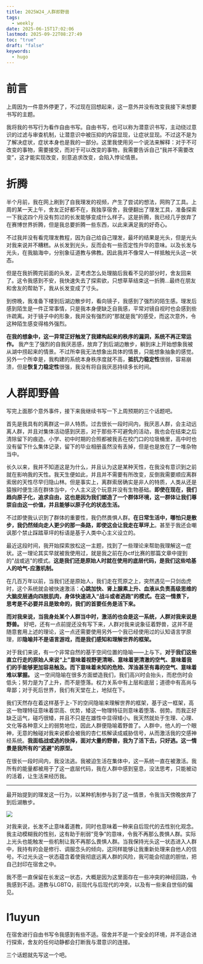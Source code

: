 ```yaml
---
title: 2025W24_人群即野兽
tags:
  - weekly
date: 2025-06-15T17:02:06
lastmod: 2025-09-22T08:27:49
toc: "true"
draft: "false"
keywords:
  - hugo
---
```

# 前言
上周因为一件意外停更了，不过现在回想起来，这一意外并没有改变我接下来想要书写的主题。

我将我的书写行为看作自由书写。自由书写，也可以称为潜意识书写，主动绕过意识的过滤与审查机制，让潜意识中被压抑的内容显现，让症状显现。不过这不是为了解决症状，症状本身也是我的一部分。这里我使用另一个说法来解释：对于不可改变的事物，需要接受，而对于可以改变的事物，我需要告诉自己“我并不需要改变”，这才能实现改变，刻意追求改变，会陷入悖论情景。

# 折腾
半个月前，我在网上刷到了自我理发的视频，产生了尝试的想法，网购了工具。上周的某一天上午，舍友正好都不在，我独享宿舍，我便翻出了理发工具，准备探索一下我这四个月没有剪过的长发能够变成什么样子。这是折腾，我已经几乎放弃了在赛博世界折腾，但是我总要折腾一些东西，以此来满足我的好奇心。

不过我并没有看完理发教程，因为自己给自己理发，最坏的结果是光头，但是光头对我来说并不糟糕。从长发到光头，反而会有一些否定性升华的意味。以及长发与光头，在我脑海中，分别象征道教与佛教。因此我并不像常人一样抵触光头这一状态。

但是在我折腾完前面的头发，正考虑怎么处理脑后我看不见的部分时，舍友回来了。这令我感到不安，我快速失去了探索欲，只想草草结束这一折腾...最终在朋友和舍友的帮助下，我从长发变成了寸头。

到傍晚，我准备下楼到后湖边散步时，看向镜子，我感到了强烈的陌生感。理发后感到陌生是一件正常事情，只是我本身便缺乏自我感，平常对镜自视时也会感到些许疏离。对于镜子中的形象，我并没有强烈的“那就是我”的感受，而这次意外，令这种陌生感变得格外强烈。

**在我的想象中，这一异常正好触发了我建构起来的秩序的漏洞，系统不再正常运作。** 我产生了强烈的自我厌恶感，放弃了到后湖边散步，躺到床上开始想象我被从湖中捞起来的情景。不过所幸我无法想象出具体的情景，只能想象抽象的感觉。另外一个所幸是，我构建的系统本身秩序度就不高，**抵抗力稳定性**很弱，容易崩溃，但是**恢复力稳定性**很强，我没有将自我厌恶持续多长时间。

# 人群即野兽
写完上面那个意外事件，接下来我继续书写一下上周预期的三个话题吧。

首先是我具有的离群这一非人特质。过去很长一段时间内，我厌恶人群，会主动远离人群，并且对集体活动感到厌恶，对于那些不可避免的活动，我也会在结束之后清除留下的痕迹。小学、初中时期的合照都被我丢在校门口的垃圾桶里，高中时也没有留下什么集体记录，留下的毕业相册虽然没有丢掉，但是也是放在了一堆杂物当中。

长久以来，我并不知道这是为什么，并且认为这是某种天性，在我没有意识到之前就在影响我的天性。我天生便如此，并且并不需要有所改变，反倒我需要顺应离群索居的天性尽早归隐山林。但是事实上，离群索居确实是非人的特质，人类从还是猿猴时便生活在群体当中，个人主义这个玩意并没有生物基础。**即使在现在，我们趋向原子化，追求自由，这也是因为我们塑造了一个群体环境，这一群体让我们尊崇自由这一价值，并且能够以原子化的状态生活。**

不过即使我认识到了群体的重要性，我仍然畏惧人群。**在日常生活中，哪怕只是散步，我仍然倾向走人更少的那一条路，即使这会让我走在草坪上**。甚至于我还会嘲讽那个禁止踩踏草坪的标语是基于人类中心主义设立的。

最近这段时间，我开始探索放松这一主题，找到了一些理论来帮助我理解这一症状。这一理论其实早就被我使用过，就是我之前在办ctf比赛的那篇文章中提到的"战或逃"的模式。**这是我们还是原始人时就在使用的底层代码，是我们这些哈基人的哈气-应激机制。**

在几百万年以前，当我们还是原始人，我们走在荒原之上，突然遇见一只剑齿虎时，这个系统就会被快速激活：**心跳加快、肾上腺素上升、血液从负责高级思维的大脑皮层通向四肢肌肉，身体快速进入“战斗或者逃跑”的模式。在这一情景下，思考是不必要并且是致命的，我们的首要任务是活下来。**

**而对我来说，当我身处某个人群当中时，激活的也会是这一系统，人群对我来说是野兽。** 好吧，还有一点前提还没有写下来，人群对我来说象征着野兽，这并不是随意套用上述的理论，这一点还需要使用另外一个我已经使用过的认知语言学原理，即**隐喻并不是语言游戏，而是我们感知和理解世界的框架。**

对于我们来说，有一个非常自然的基于空间位置的隐喻——上与下。**对于我们这些直立行走的原始人来说“上”意味着视野更清晰、意味着更清澈的空气、意味着我们的手能够更加容易触及。而下意味着未知的危险、浑浊甚至有毒的空气、意味着难以掌握。** 这一空间隐喻在很多方面塑造我们，我们高兴时会抬头，而悲伤时会低头；努力是为了上升，而不是堕落。权力关系中有上层和底层；道德中有高尚与卑鄙；对于死后世界，我们有天堂在上，地狱在下。

我们天然存在着这样基于上-下的空间隐喻来理解世界的框架，基于这一框架，高这一物理特征意味着崇高、优势，矮这一物理特征则意味着堕落、弱势。而我正好缺乏运气，碰巧很矮，并且不只是在雄性中显得矮小。我天然就处于生理、心理、文化等各种意义上的弱势地位，因此人群便隐喻着野兽了。人群中，他人的一个眼神，无意的触碰对我来说都会被我的杏仁核解读成威胁信号，从而激活我的交感神经系统。**我面临战或逃的抉择，面对大量的野兽，我为了活下去，只好逃。这一情景是我所有的“逃避”的原型。**

在很长一段时间内，我没法逃。我被迫生活在集体中，这一系统一直在被激活。我所有的能量都被用于了这一底层代码，我在人群中感到窒息，没法思考，只能被动的活着，让生活来经历我。

---
最开始提到的理发这一行为，以某种机制参与到了这一情景，令我当天傍晚放弃了到后湖散步。

![](https://img.l1uyun.one/2025W24_人群即野兽_image_1.jpeg)

对我来说，长发不止意味着道教，同时也意味着一种来自后现代的去性别化观念。我主动模糊我的性别，这有助于削弱“竞争”的意味，令我不再那么畏惧人群。实际上光头也能触发一些机制让我不再那么畏惧人群。当我保持光头这一状态进入人群中，我持有的会是修行、调服念头的倾向，这同样能够让我重新处理来自他人的信号。不过光头这一状态蕴含着使我彻底远离人群的风险，我可能会彻底的胆怯，把自己封印在宿舍之中。

我不愿一直保留在长发这一状态，大概是因为这里面存在一些冲突的神经回路，令我感到不适。道教与LGBTQ，前现代与后现代的冲突，以及有一些来自世俗的偏见。
# l1uyun
在宿舍进行自由书写令我感到有些不适。宿舍并不是一个安全的环境，并不适合进行探索，舍友的任何动静都会打断我与潜意识的连接。

三个话题就先写这一个吧。